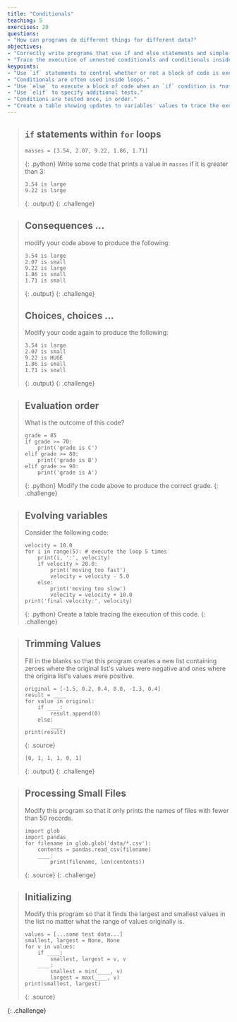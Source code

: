 ```yaml
---
title: "Conditionals"
teaching: 5
exercises: 20
questions:
- "How can programs do different things for different data?"
objectives:
- "Correctly write programs that use if and else statements and simple Boolean expressions (without logical operators)."
- "Trace the execution of unnested conditionals and conditionals inside loops."
keypoints:
- "Use `if` statements to control whether or not a block of code is executed."
- "Conditionals are often used inside loops."
- "Use `else` to execute a block of code when an `if` condition is *not* true."
- "Use `elif` to specify additional tests."
- "Conditions are tested once, in order."
- "Create a table showing updates to variables' values to trace the execution of a program."
---
```


> ## `if` statements within `for` loops 
> ~~~
> masses = [3.54, 2.07, 9.22, 1.86, 1.71]
> ~~~
> {: .python}
> Write some code that prints a value in `masses` if it is greater than 3:
> ~~~
> 3.54 is large
> 9.22 is large
> ~~~
> {: .output}
{: .challenge}

> ## Consequences ...
> modify your code above to produce the following: 
> ~~~
> 3.54 is large
> 2.07 is small
> 9.22 is large
> 1.86 is small
> 1.71 is small
> ~~~
> {: .output}
{: .challenge}
> ## Choices, choices ...
> 
> Modify your code again to produce the following:
> ~~~
> 3.54 is large
> 2.07 is small
> 9.22 is HUGE
> 1.86 is small
> 1.71 is small
> ~~~
> {: .output}
{: .challenge}

> ## Evaluation order
> 
> What is the outcome of this code?
>
> ~~~
> grade = 85
> if grade >= 70:
>     print('grade is C')
> elif grade >= 80:
>     print('grade is B')
> elif grade >= 90:
>     print('grade is A')
> ~~~
> {: .python}
> Modify the code above to produce the correct grade.
{: .challenge}

> ## Evolving variables
> Consider the following code:
> ~~~
> velocity = 10.0
> for i in range(5): # execute the loop 5 times
>     print(i, ':', velocity)
>     if velocity > 20.0:
>         print('moving too fast')
>         velocity = velocity - 5.0
>     else:
>         print('moving too slow')
>         velocity = velocity + 10.0
> print('final velocity:', velocity)
> ~~~
> {: .python}
> Create a table tracing the execution of this code. 
{: .challenge}

> ## Trimming Values
>
> Fill in the blanks so that this program creates a new list
> containing zeroes where the original list's values were negative
> and ones where the origina list's values were positive.
>
> ~~~
> original = [-1.5, 0.2, 0.4, 0.0, -1.3, 0.4]
> result = ____
> for value in original:
>     if ____:
>         result.append(0)
>     else:
>         ____
> print(result)
> ~~~
> {: .source}
>
> ~~~
> [0, 1, 1, 1, 0, 1]
> ~~~
> {: .output}
{: .challenge}

> ## Processing Small Files
>
> Modify this program so that it only prints the names of files with fewer than 50 records.
>
> ~~~
> import glob
> import pandas
> for filename in glob.glob('data/*.csv'):
>     contents = pandas.read_csv(filename)
>     ____:
>         print(filename, len(contents))
> ~~~
> {: .source}
{: .challenge}

> ## Initializing
>
> Modify this program so that it finds the largest and smallest values in the list
> no matter what the range of values originally is.
>
> ~~~
> values = [...some test data...]
> smallest, largest = None, None
> for v in values:
>     if ____:
>         smallest, largest = v, v
>     ____:
>         smallest = min(____, v)
>         largest = max(____, v)
> print(smallest, largest)
> ~~~
> {: .source}
>
{: .challenge}
